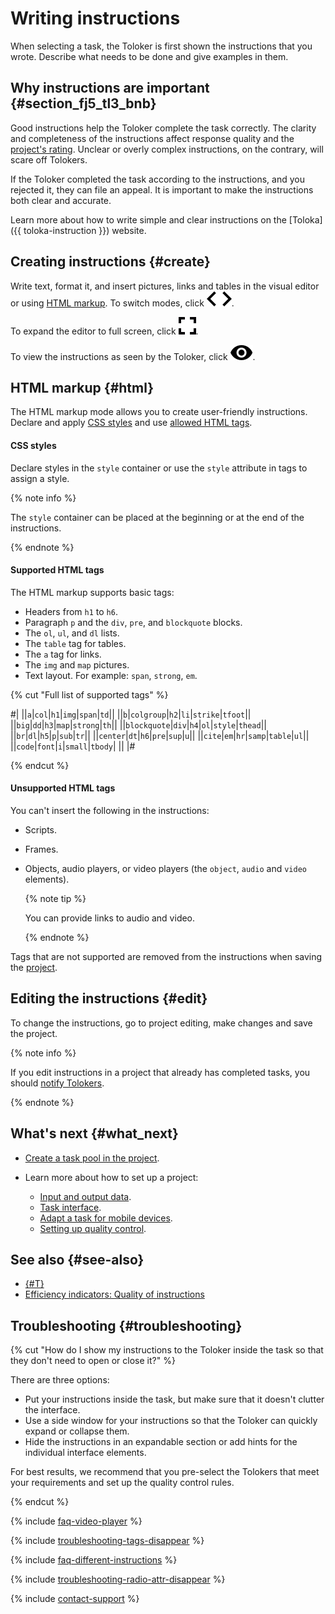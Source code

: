 # Writing instructions

When selecting a task, the Toloker is first shown the instructions that you wrote. Describe what needs to be done and give examples in them.

## Why instructions are important {#section_fj5_tl3_bnb}

Good instructions help the Toloker complete the task correctly. The clarity and completeness of the instructions affect response quality and the [project's rating](project_rating_stat.md). Unclear or overly complex instructions, on the contrary, will scare off Tolokers.

If the Toloker completed the task according to the instructions, and you rejected it, they can file an appeal. It is important to make the instructions both clear and accurate.

Learn more about how to write simple and clear instructions on the [Toloka]({{ toloka-instruction }}) website.

## Creating instructions {#create}

Write text, format it, and insert pictures, links and tables in the visual editor or using [HTML markup](#html). To switch modes, click ![](../_images/code.svg).

To expand the editor to full screen, click ![](../_images/fullscreen.svg).

To view the instructions as seen by the Toloker, click ![](../_images/preview.svg).

## HTML markup {#html}

The HTML markup mode allows you to create user-friendly instructions. Declare and apply [CSS styles](#css) and use [allowed HTML tags](#html-yes).

#### CSS styles

Declare styles in the `style` container or use the `style` attribute in tags to assign a style.

{% note info %}

The `style` container can be placed at the beginning or at the end of the instructions.

{% endnote %}

#### Supported HTML tags

The HTML markup supports basic tags:

- Headers from `h1` to `h6`.
- Paragraph `p` and the `div`, `pre`, and `blockquote` blocks.
- The `ol`, `ul`, and `dl` lists.
- The `table` tag for tables.
- The `a` tag for links.
- The `img` and `map` pictures.
- Text layout. For example: `span`, `strong`, `em`.

{% cut "Full list of supported tags" %}

#|
||`a`|`col`|`h1`|`img`|`span`|`td`||
||`b`|`colgroup`|`h2`|`li`|`strike`|`tfoot`||
||`big`|`dd`|`h3`|`map`|`strong`|`th`||
||`blockquote`|`div`|`h4`|`ol`|`style`|`thead`||
||`br`|`dl`|`h5`|`p`|`sub`|`tr`||
||`center`|`dt`|`h6`|`pre`|`sup`|`u`||
||`cite`|`em`|`hr`|`samp`|`table`|`ul`||
||`code`|`font`|`i`|`small`|`tbody`| ||
|#

{% endcut %}

#### Unsupported HTML tags

You can't insert the following in the instructions:

- Scripts.
- Frames.
- Objects, audio players, or video players (the `object`, `audio` and `video` elements).

    {% note tip %}

    You can provide links to audio and video.

    {% endnote %}

Tags that are not supported are removed from the instructions when saving the [project](../../glossary.md#project).

## Editing the instructions {#edit}

To change the instructions, go to project editing, make changes and save the project.

{% note info %}

If you edit instructions in a project that already has completed tasks, you should [notify Tolokers](qa-assign.md).

{% endnote %}

## What's next {#what_next}

- [Create a task pool in the project](pool-main.md).
- Learn more about how to set up a project:

    - [Input and output data](incoming.md).
    - [Task interface](spec.md).
    - [Adapt a task for mobile devices](mobile.md).
    - [Setting up quality control](project-qa.md).

## See also {#see-also}

- [{#T}](edit-project.md)
- [Efficiency indicators: Quality of instructions](efficiency-metrics/instruction-quality.md)

## Troubleshooting {#troubleshooting}

{% cut "How do I show my instructions to the Toloker inside the task so that they don't need to open or close it?" %}

There are three options:

- Put your instructions inside the task, but make sure that it doesn't clutter the interface.
- Use a side window for your instructions so that the Toloker can quickly expand or collapse them.
- Hide the instructions in an expandable section or add hints for the individual interface elements.

For best results, we recommend that you pre-select the Tolokers that meet your requirements and set up the quality control rules.

{% endcut %}

{% include [faq-video-player](../_includes/faq/project-settings/video-player.md) %}

{% include [troubleshooting-tags-disappear](../_includes/troubleshooting/project-settings/tags-disappear.md) %}

{% include [faq-different-instructions](../_includes/faq/project-settings/different-instructions.md) %}

{% include [troubleshooting-radio-attr-disappear](../_includes/troubleshooting/project-settings/radio-attr-disappear.md) %}

{% include [contact-support](../_includes/contact-support.md) %}